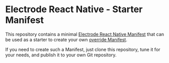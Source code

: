 # Electrode React Native - Starter Manifest

This repository contains a minimal [Electrode React Native Manifest] that can be used as a starter to create your own [override Manifest].

If you need to create such a Manifest, just clone this repository, tune it for your needs, and publish it to your own Git repository.


[Electrode React Native Manifest]: https://github.com/electrode-io/electrode-react-native/blob/master/docs/platform-parts/manifest.md

[override Manifest]: https://github.com/electrode-io/electrode-react-native/blob/master/docs/platform-parts/manifest.md#overriding-the-master-manifest
